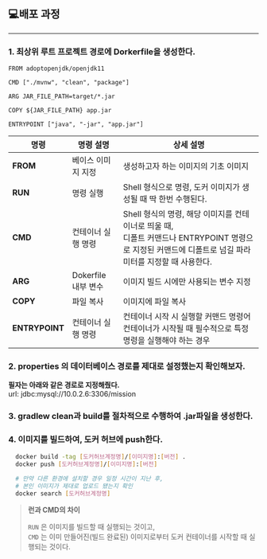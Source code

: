 ## 💻배포 과정

---


### 1. 최상위 루트 프로젝트 경로에 Dorkerfile을 생성한다.
~~~docker
FROM adoptopenjdk/openjdk11 

CMD ["./mvnw", "clean", "package"]

ARG JAR_FILE_PATH=target/*.jar

COPY ${JAR_FILE_PATH} app.jar

ENTRYPOINT ["java", "-jar", "app.jar"]
~~~

| 명령               | 명령 설명           | 상세 설명                                                                                             |
|------------------|-----------------|---------------------------------------------------------------------------------------------------|
| **FROM**         | 베이스 이미지 지정      | 생성하고자 하는 이미지의 기초 이미지                                                                              |
| **RUN**          | 명령 실행           | Shell 형식으로 명령, 도커 이미지가 생성될 때 딱 한번 수행된다.                                                           
| **CMD**          | 컨테이너 실행 명령     | Shell 형식의 명령, 해당 이미지를 컨테이너로 띄울 때, <br>디폴트 커맨드나 ENTRYPOINT 명령으로 지정된 커맨드에 디폴트로 넘길 파라미터를 지정할 때 사용한다. 
| **ARG**          | Dokerfile 내부 변수 | 이미지 빌드 시에만 사용되는 변수 지정                                                                             
| **COPY**         | 파일 복사           | 이미지에 파일 복사                                                                                        
| **ENTRYPOINT**   | 컨테이너 실행 명령      | 컨테이너 시작 시 실행할 커맨드 명령어 <br>  컨테이너가 시작될 때 필수적으로 특정 명령을 실행해야 하는 경우                                                                       |


### 2. properties 의 데이터베이스 경로를 제대로 설정했는지 확인해보자.
 **필자는 아래와 같은 경로로 지정해줬다.**  
 url: jdbc:mysql://10.0.2.6:3306/mission 

### 3. gradlew clean과 build를 절차적으로 수행하여  .jar파일을 생성한다.

### 4. 이미지를 빌드하여, 도커 허브에 push한다.
~~~bash
  docker build -tag [도커허브계정명]/[이미지명]:[버전] .
  docker push [도커허브계정명]/[이미지명]:[버전]
  
  # 만약 다른 환경에 설치할 경우 일정 시간이 지난 후, 
  # 본인 이미지가 제대로 업로드 됐는지 확인
  docker search [도커허브계정명]
~~~
> **런과 CMD의 차이**
> 
> `RUN` 은 이미지를 빌드할 때 실행되는 것이고,  
> `CMD` 는 이미 만들어진(빌드 완료된) 이미지로부터 도커 컨테이너를 시작할 때 실행되는 것이다.
